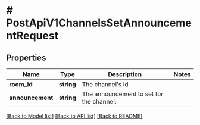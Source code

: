# # PostApiV1ChannelsSetAnnouncementRequest

## Properties

Name | Type | Description | Notes
------------ | ------------- | ------------- | -------------
**room_id** | **string** | The channel&#39;s id |
**announcement** | **string** | The announcement to set for the channel. |

[[Back to Model list]](../../README.md#models) [[Back to API list]](../../README.md#endpoints) [[Back to README]](../../README.md)
